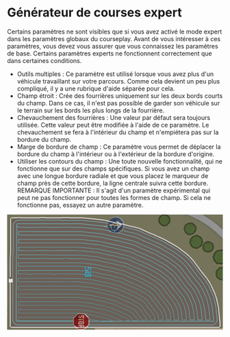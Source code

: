 # Générateur de courses expert


Certains paramètres ne sont visibles que si vous avez activé le mode expert dans les paramètres globaux du courseplay. Avant de vous intéresser à ces paramètres, vous devez vous assurer que vous connaissez les paramètres de base. Certains paramètres experts ne fonctionnent correctement que dans certaines conditions.

- Outils multiples : Ce paramètre est utilisé lorsque vous avez plus d'un véhicule travaillant sur votre parcours. Comme cela devient un peu plus compliqué, il y a une rubrique d'aide séparée pour cela.
- Champ étroit : Crée des fourrières uniquement sur les deux bords courts du champ. Dans ce cas, il n'est pas possible de garder son véhicule sur le terrain sur les bords les plus longs de la fourrière.
- Chevauchement des fourrières : Une valeur par défaut sera toujours utilisée. Cette valeur peut être modifiée à l'aide de ce paramètre. Le chevauchement se fera à l'intérieur du champ et n'empiétera pas sur la bordure du champ.
- Marge de bordure de champ : Ce paramètre vous permet de déplacer la bordure du champ à l'intérieur ou à l'extérieur de la bordure d'origine.
- Utiliser les contours du champ : Une toute nouvelle fonctionnalité, qui ne fonctionne que sur des champs spécifiques. Si vous avez un champ avec une longue bordure radiale et que vous placez le marqueur de champ près de cette bordure, la ligne centrale suivra cette bordure.
REMARQUE IMPORTANTE : Il s'agit d'un paramètre expérimental qui peut ne pas fonctionner pour toutes les formes de champ. Si cela ne fonctionne pas, essayez un autre paramètre.


![Image](/translation_data/baseedge_0_0_1020_545.png)

